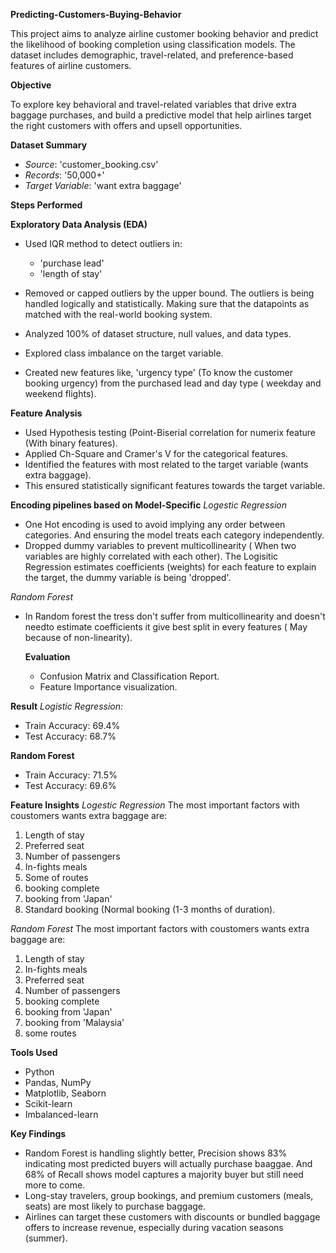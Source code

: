 **Predicting-Customers-Buying-Behavior**

This project aims to analyze airline customer booking behavior and predict the likelihood of booking completion using classification models.
The dataset includes demographic, travel-related, and preference-based features of airline customers.

**Objective**

To explore key behavioral and travel-related variables that drive extra baggage purchases, and build a predictive model that help airlines target the right customers with offers and upsell opportunities.

**Dataset Summary**

- *Source*: 'customer_booking.csv'
- *Records*: '50,000+'
- *Target Variable*: 'want extra baggage'

**Steps Performed**

**Exploratory Data Analysis (EDA)**
- Used IQR method to detect outliers in:
  - 'purchase lead'
  - 'length of stay'
- Removed or capped outliers by the upper bound. The outliers is being handled logically and statistically. Making sure that the datapoints as matched with the real-world booking system.

- Analyzed 100% of dataset structure, null values, and data types.
- Explored class imbalance on the target variable.
- Created new features like, 'urgency type' (To know the customer booking urgency) from the purchased lead and day type ( weekday and weekend flights).

**Feature Analysis**
- Used Hypothesis testing (Point-Biserial correlation for numerix feature (With binary features).
- Applied Ch-Square and Cramer's V for the categorical features.
- Identified the features with most related to the target variable (wants extra baggage).
- This ensured statistically significant features towards the target variable.

**Encoding pipelines based on Model-Specific**
*Logestic Regression*
- One Hot encoding is used to avoid implying any order between categories. And ensuring the model treats each category independently.
- Dropped dummy variables to prevent multicollinearity ( When two variables are highly correlated with each other). The Logisitic Regression estimates coefficients (weights) for each feature to explain the target, the dummy variable is being 'dropped'.

*Random Forest*
- In Random forest the tress don't suffer from multicollinearity and doesn't needto estimate coefficients it give best split in every features ( May because of non-linearity).

  **Evaluation**
  - Confusion Matrix and Classification Report.
  - Feature Importance visualization.
    
**Result**
*Logistic Regression:*
- Train Accuracy: 69.4%
- Test Accuracy: 68.7%

**Random Forest**
- Train Accuracy: 71.5%
- Test Accuracy: 69.6%

**Feature Insights**
*Logestic Regression*
The most important factors with coustomers wants extra baggage are:
1. Length of stay
2. Preferred seat
3. Number of passengers
4. In-fights meals
5. Some of routes
6. booking complete
7. booking from 'Japan'
8. Standard booking (Normal booking (1-3 months of duration).

*Random Forest*
The most important factors with coustomers wants extra baggage are:
1. Length of stay
2. In-fights meals
3. Preferred seat
4. Number of passengers
5. booking complete
6. booking from 'Japan'
7. booking from 'Malaysia'
8. some routes
 
**Tools Used**

- Python
- Pandas, NumPy
- Matplotlib, Seaborn
- Scikit-learn
- Imbalanced-learn



**Key Findings**
- Random Forest is handling slightly better, Precision shows 83% indicating most predicted buyers will actually purchase baaggae. And 68% of Recall shows model captures a majority buyer but still need more to come.
- Long-stay travelers, group bookings, and premium customers (meals, seats) are most likely to purchase baggage.
- Airlines can target these customers with discounts or bundled baggage offers to increase revenue, especially during vacation seasons (summer).
